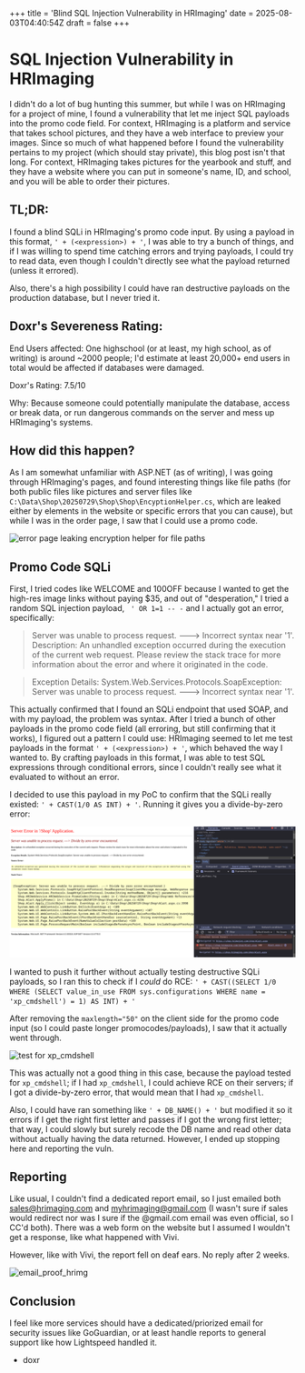 +++
title = 'Blind SQL Injection Vulnerability in HRImaging'
date = 2025-08-03T04:40:54Z
draft = false
+++

# SQL Injection Vulnerability in HRImaging

I didn't do a lot of bug hunting this summer, but while I was on HRImaging for a project of mine, I found a vulnerability that let me inject SQL payloads into the promo code field. For context, HRImaging is a platform and service that takes school pictures, and they have a web interface to preview your images. Since so much of what happened before I found the vulnerability pertains to my project (which should stay private), this blog post isn't that long. For context, HRImaging takes pictures for the yearbook and stuff, and they have a website where you can put in someone's name, ID, and school, and you will be able to order their pictures.

## TL;DR:

I found a blind SQLi in HRImaging's promo code input. By using a payload in this format, `' + (<expression>) + '`, I was able to try a bunch of things, and if I was willing to spend time catching errors and trying payloads, I could try to read data, even though I couldn't directly see what the payload returned (unless it errored).

Also, there's a high possibility I could have ran destructive payloads on the production database, but I never tried it.

## Doxr's Severeness Rating:

End Users affected: One highschool (or at least, my high school, as of writing) is around ~2000 people; I'd estimate at least 20,000+ end users in total would be affected if databases were damaged.

Doxr's Rating: 7.5/10

Why: Because someone could potentially manipulate the database, access or break data, or run dangerous commands on the server and mess up HRImaging's systems.

## How did this happen?

As I am somewhat unfamiliar with ASP.NET (as of writing), I was going through HRImaging's pages, and found interesting things like file paths (for both public files like pictures and server files like `C:\Data\Shop\20250729\Shop\Shop\EncyptionHelper.cs`, which are leaked either by elements in the website or specific errors that you can cause), but while I was in the order page, I saw that I could use a promo code.

![error page leaking encryption helper for file paths](../../hrimaging-b64.png)

## Promo Code SQLi

First, I tried codes like WELCOME and 100OFF because I wanted to get the high-res image links without paying $35, and out of "desperation," I tried a random SQL injection payload, ` ' OR 1=1 -- -` and I actually got an error, specifically:

> Server was unable to process request. ---> Incorrect syntax near '1'.
> Description: An unhandled exception occurred during the execution of the current web request. Please review the stack trace for more information about the error and where it originated in the code.

> Exception Details: System.Web.Services.Protocols.SoapException: Server was unable to process request. ---> Incorrect syntax near '1'.

This actually confirmed that I found an SQLi endpoint that used SOAP, and with my payload, the problem was syntax. After I tried a bunch of other payloads in the promo code field (all erroring, but still confirming that it works), I figured out a pattern I could use: HRImaging seemed to let me test payloads in the format `' + (<expression>) + '`, which behaved the way I wanted to. By crafting payloads in this format, I was able to test SQL expressions through conditional errors, since I couldn't really see what it evaluated to without an error.

I decided to use this payload in my PoC to confirm that the SQLi really existed: `' + CAST(1/0 AS INT) + '`. Running it gives you a divide-by-zero error:

![asp.net error](../../static/dbz.png)

I wanted to push it further without actually testing destructive SQLi payloads, so I ran this to check if I <i>could</i> do RCE: `' + CAST((SELECT 1/0 WHERE (SELECT value_in_use FROM sys.configurations WHERE name = 'xp_cmdshell') = 1) AS INT) + '`

After removing the `maxlength="50"` on the client side for the promo code input (so I could paste longer promocodes/payloads), I saw that it actually went through.

![test for xp_cmdshell](../../static/rcetest.png)

This was actually not a good thing in this case, because the payload tested for `xp_cmdshell`; if I had `xp_cmdshell`, I could achieve RCE on their servers; if I got a divide-by-zero error, that would mean that I had `xp_cmdshell`.

Also, I could have ran something like `' + DB_NAME() + '` but modified it so it errors if I get the right first letter and passes if I got the wrong first letter; that way, I could slowly but surely recode the DB name and read other data without actually having the data returned. However, I ended up stopping here and reporting the vuln.

## Reporting

Like usual, I couldn't find a dedicated report email, so I just emailed both sales@hrimaging.com and myhrimaging@gmail.com (I wasn't sure if sales would redirect nor was I sure if the @gmail.com email was even official, so I CC'd both). There was a web form on the website but I assumed I wouldn't get a response, like what happened with Vivi. 

However, like with Vivi, the report fell on deaf ears. No reply after 2 weeks.

![email_proof_hrimg](../../email_proof_hrimg.png)

## Conclusion

I feel like more services should have a dedicated/priorized email for security issues like GoGuardian, or at least handle reports to general support like how Lightspeed handled it.

- doxr